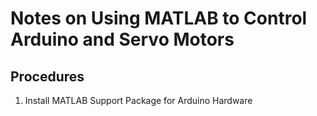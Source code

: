 # Notes on Using MATLAB to Control Arduino and Servo Motors
## Procedures
1. Install MATLAB Support Package for Arduino Hardware
